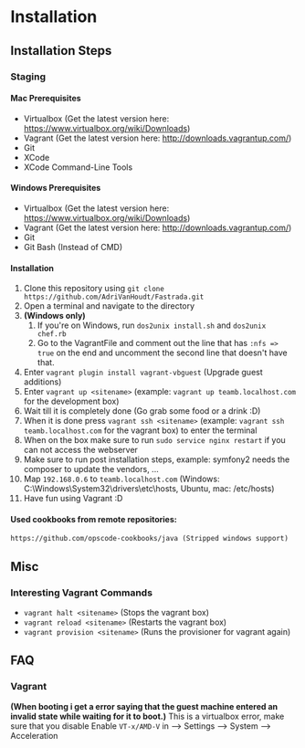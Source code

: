 # Installation
## Installation Steps
### Staging
#### Mac Prerequisites
* Virtualbox (Get the latest version here: https://www.virtualbox.org/wiki/Downloads)
* Vagrant (Get the latest version here: http://downloads.vagrantup.com/)
* Git
* XCode
* XCode Command-Line Tools

#### Windows Prerequisites
* Virtualbox (Get the latest version here: https://www.virtualbox.org/wiki/Downloads)
* Vagrant (Get the latest version here: http://downloads.vagrantup.com/)
* Git
* Git Bash (Instead of CMD)

#### Installation
1. Clone this repository using `git clone https://github.com/AdriVanHoudt/Fastrada.git`
2. Open a terminal and navigate to the directory
3.	__(Windows only)__
	1. If you're on Windows, run `dos2unix install.sh` and `dos2unix chef.rb`
	2. Go to the VagrantFile and comment out the line that has `:nfs => true` on the end and uncomment the second line that doesn't have that.
4. Enter `vagrant plugin install vagrant-vbguest` (Upgrade guest additions)
4. Enter `vagrant up <sitename>` (example: `vagrant up teamb.localhost.com` for the development box)
5. Wait till it is completely done (Go grab some food or a drink :D)
6. When it is done press `vagrant ssh <sitename>` (example: `vagrant ssh teamb.localhost.com` for the vagrant box) to enter the terminal
7. When on the box make sure to run `sudo service nginx restart` if you can not access the webserver
8. Make sure to run post installation steps, example: symfony2 needs the composer to 	update the vendors, ...
9. Map `192.168.0.6` to `teamb.localhost.com` (Windows: C:\Windows\System32\drivers\etc\hosts, Ubuntu, mac: /etc/hosts)
9. Have fun using Vagrant :D

#### Used cookbooks from remote repositories:
	https://github.com/opscode-cookbooks/java (Stripped windows support)

## Misc
### Interesting Vagrant Commands
* `vagrant halt <sitename>` (Stops the vagrant box)
* `vagrant reload <sitename>` (Restarts the vagrant box)
* `vagrant provision <sitename>` (Runs the provisioner for vagrant again)

## FAQ
### Vagrant
__(When booting i get a error saying that the guest machine entered an invalid state while waiting for it to boot.)__
This is a virtualbox error, make sure that you disable Enable `VT-x/AMD-V` in <machine> --> Settings --> System --> Acceleration
